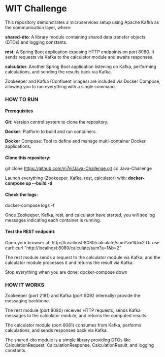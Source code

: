 # WIT Challenge

This repository demonstrates a microservices setup using Apache Kafka as the communication layer, where:

**shared-dto**: A library module containing shared data transfer objects (DTOs) and logging constants.

**rest**: A Spring Boot application exposing HTTP endpoints on port 8080. It sends requests via Kafka to the calculator module and awaits responses.

**calculator**: Another Spring Boot application listening on Kafka, performing calculations, and sending the results back via Kafka.

Zookeeper and Kafka (Confluent images) are included via Docker Compose, allowing you to run everything with a single command.

### HOW TO RUN

#### Prerequisites
**Git**: Version control system to clone the repository.

**Docker**: Platform to build and run containers.

**Docker** Compose: Tool to define and manage multi-container Docker applications.

#### Clone this repository:
git clone https://github.com/m7ni/Java-Challenge.git
cd Java-Challenge

Launch everything (Zookeeper, Kafka, rest, calculator) with:
**docker-compose up --build -d**

#### Check the logs:
docker-compose logs -f

Once Zookeeper, Kafka, rest, and calculator have started, you will see log messages indicating each container is running.

#### Test the REST endpoint:
Open your browser at: http://localhost:8080/calculate/sum?a=1&b=2 Or use curl: curl "http://localhost:8080/calculate/sum?a=1&b=2"

The rest module sends a request to the calculator module via Kafka, and the calculator module processes it and returns the result via Kafka.

Stop everything when you are done:
docker-compose down

### HOW IT WORKS

Zookeeper (port 2181) and Kafka (port 9092 internally) provide the messaging backbone.

The rest module (port 8080) receives HTTP requests, sends Kafka messages to the calculator module, and returns the computed results.

The calculator module (port 8081) consumes from Kafka, performs calculations, and sends responses back via Kafka.

The shared-dto module is a simple library providing DTOs like CalculationRequest, CalculationResponse, CalculationResult, and logging constants.
